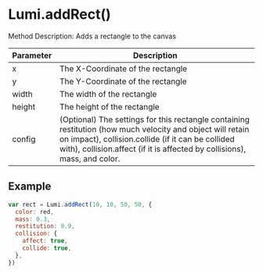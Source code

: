 # Lumi.addRect()

Method Description: Adds a rectangle to the canvas

| Parameter | Description                                                                                                                                                                                                                                  |
| --------- | -------------------------------------------------------------------------------------------------------------------------------------------------------------------------------------------------------------------------------------------- |
| x         | The X-Coordinate of the rectangle                                                                                                                                                                                                            |
| y         | The Y-Coordinate of the rectangle                                                                                                                                                                                                            |
| width     | The width of the rectangle                                                                                                                                                                                                                   |
| height    | The height of the rectangle                                                                                                                                                                                                                  |
| config    | (Optional) The settings for this rectangle containing restitution (how much velocity and object will retain on impact), collision.collide (if it can be collided with), collision.affect (if it is affected by collisions), mass, and color. |

## Example

```JavaScript
var rect = Lumi.addRect(10, 10, 50, 50, {
  color: red,
  mass: 0.3,
  restitution: 0.9,
  collision: {
    affect: true,
    collide: true,
  },
})
```